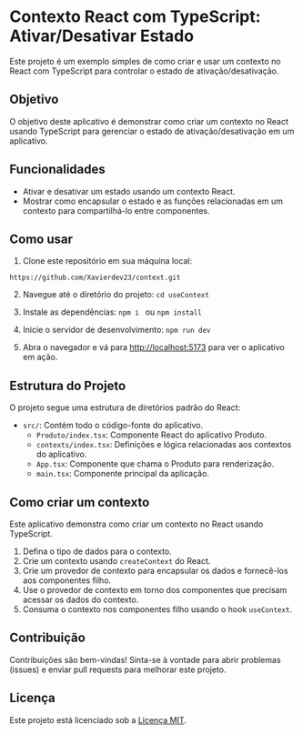 # Contexto React com TypeScript: Ativar/Desativar Estado

Este projeto é um exemplo simples de como criar e usar um contexto no React com TypeScript para controlar o estado de ativação/desativação.

## Objetivo

O objetivo deste aplicativo é demonstrar como criar um contexto no React usando TypeScript para gerenciar o estado de ativação/desativação em um aplicativo.

## Funcionalidades

- Ativar e desativar um estado usando um contexto React.
- Mostrar como encapsular o estado e as funções relacionadas em um contexto para compartilhá-lo entre componentes.

## Como usar

1. Clone este repositório em sua máquina local:

``` https://github.com/Xavierdev23/context.git ```

2. Navegue até o diretório do projeto:
``` cd useContext ```

3. Instale as dependências:
```npm i ``` ou ```npm install ```

4. Inicie o servidor de desenvolvimento:
```npm run dev ```

5. Abra o navegador e vá para [http://localhost:5173](http://localhost:5173) para ver o aplicativo em ação.

## Estrutura do Projeto

O projeto segue uma estrutura de diretórios padrão do React:

- `src/`: Contém todo o código-fonte do aplicativo.
  - `Produto/index.tsx`: Componente React do aplicativo Produto.
  - `contexts/index.tsx`: Definições e lógica relacionadas aos contextos do aplicativo.
  - `App.tsx`: Componente que chama o Produto para renderização.
  - `main.tsx`: Componente principal da aplicação.

## Como criar um contexto

Este aplicativo demonstra como criar um contexto no React usando TypeScript.

1. Defina o tipo de dados para o contexto.
2. Crie um contexto usando `createContext` do React.
3. Crie um provedor de contexto para encapsular os dados e fornecê-los aos componentes filho.
4. Use o provedor de contexto em torno dos componentes que precisam acessar os dados do contexto.
5. Consuma o contexto nos componentes filho usando o hook `useContext`.

## Contribuição

Contribuições são bem-vindas! Sinta-se à vontade para abrir problemas (issues) e enviar pull requests para melhorar este projeto.

## Licença

Este projeto está licenciado sob a [Licença MIT](LICENSE).
